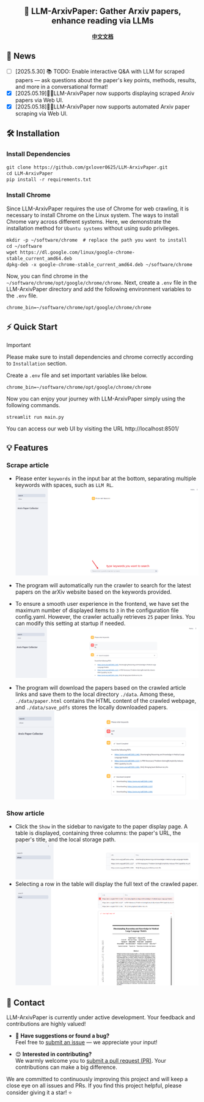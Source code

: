 <center><h2>🚀 LLM-ArxivPaper: Gather Arxiv papers, enhance reading via LLMs</h2></center>
<div align="center">
<a href="readme_zh.md"><strong>中文文档</strong></a>
</div>

## 🎉 News
- [ ] [2025.5.30] 📚 TODO: Enable interactive Q&A with LLM for scraped papers — ask questions about the paper's key points, methods, results, and more in a conversational format!
- [X] [2025.05.19]🎯📢LLM-ArxivPaper now supports displaying scraped Arxiv papers via Web UI.
- [X] [2025.05.18]🎯📢LLM-ArxivPaper now supports automated Arxiv paper scraping via Web UI.

## 🛠️ Installation
### Install Dependencies
```shell
git clone https://github.com/gxlover0625/LLM-ArxivPaper.git
cd LLM-ArxivPaper
pip install -r requirements.txt
```
### Install Chrome
Since LLM-ArxivPaper requires the use of Chrome for web crawling, it is necessary to install Chrome on the Linux system. The ways to install Chrome vary across different systems. Here, we demonstrate the installation method for `Ubuntu systems` without using sudo privileges.
```shell
mkdir -p ~/software/chrome  # replace the path you want to install
cd ~/software
wget https://dl.google.com/linux/google-chrome-stable_current_amd64.deb
dpkg-deb -x google-chrome-stable_current_amd64.deb ~/software/chrome
```
Now, you can find chrome in the `~/software/chrome/opt/google/chrome/chrome`. Next, create a `.env` file in the LLM-ArxivPaper directory and add the following environment variables to the `.env` file.
```
chrome_bin=~/software/chrome/opt/google/chrome/chrome
```

## ⚡ Quick Start
> [!IMPORTANT]
> Please make sure to install dependencies and chrome correctly according to `Installation` section.

Create a `.env` file and set important variables like below.
```
chrome_bin=~/software/chrome/opt/google/chrome/chrome
```
Now you can enjoy your journey with LLM-ArxivPaper simply using the following commands.
```shell
streamlit run main.py
```
You can access our web UI by visiting the URL http://localhost:8501/

## 💡 Features
### Scrape article
- Please enter `keywords` in the input bar at the bottom, separating multiple keywords with spaces, such as `LLM RL`.
![keyword](assets/keywords.png)
- The program will automatically run the crawler to search for the latest papers on the arXiv website based on the keywords provided.

- To ensure a smooth user experience in the frontend, we have set the maximum number of displayed items to `3` in the configuration file config.yaml. However, the crawler actually retrieves `25` paper links. You can modify this setting at startup if needed.
![searching](assets/search.png)
- The program will download the papers based on the crawled article links and save them to the local directory `./data`. Among these, `./data/paper.html` contains the HTML content of the crawled webpage, and `./data/save_pdfs` stores the locally downloaded papers.
![alt text](assets/download.png)

### Show article
- Click the `Show` in the sidebar to navigate to the paper display page. A table is displayed, containing three columns: the paper's URL, the paper's title, and the local storage path.
![alt text](assets/show.png)
- Selecting a row in the table will display the full text of the crawled paper.
![alt text](assets/show_detail.png)

## 📧 Contact
LLM-ArxivPaper is currently under active development. Your feedback and contributions are highly valued!

- 🐛 **Have suggestions or found a bug?**  
  Feel free to [submit an issue](https://github.com/gxlover0625/LLM-ArxivPaper/issues ) — we appreciate your input!

- 😊  **Interested in contributing?**  
  We warmly welcome you to [submit a pull request (PR)](https://github.com/gxlover0625/LLM-ArxivPaper/pulls ). Your contributions can make a big difference.

We are committed to continuously improving this project and will keep a close eye on all issues and PRs. If you find this project helpful, please consider giving it a star! ⭐